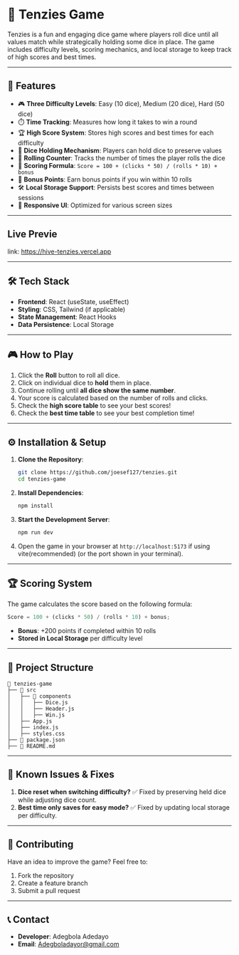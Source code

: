 # 🎲 Tenzies Game

Tenzies is a fun and engaging dice game where players roll dice until all values match while strategically holding some dice in place. The game includes difficulty levels, scoring mechanics, and local storage to keep track of high scores and best times.

---

## 🚀 Features
- 🎮 **Three Difficulty Levels**: Easy (10 dice), Medium (20 dice), Hard (50 dice)
- ⏱️ **Time Tracking**: Measures how long it takes to win a round
- 🏆 **High Score System**: Stores high scores and best times for each difficulty
- 🎲 **Dice Holding Mechanism**: Players can hold dice to preserve values
- 🔁 **Rolling Counter**: Tracks the number of times the player rolls the dice
- 🏅 **Scoring Formula**: `Score = 100 + (clicks * 50) / (rolls * 10) + bonus`
- 🌟 **Bonus Points**: Earn bonus points if you win within 10 rolls
- 🛠 **Local Storage Support**: Persists best scores and times between sessions
- 🎨 **Responsive UI**: Optimized for various screen sizes

---

## Live Previe
link: https://hive-tenzies.vercel.app

---

## 🛠 Tech Stack
- **Frontend**: React (useState, useEffect)
- **Styling**: CSS, Tailwind (if applicable)
- **State Management**: React Hooks
- **Data Persistence**: Local Storage

---

## 🎮 How to Play
1. Click the **Roll** button to roll all dice.
2. Click on individual dice to **hold** them in place.
3. Continue rolling until **all dice show the same number**.
4. Your score is calculated based on the number of rolls and clicks.
5. Check the **high score table** to see your best scores!
6. Check the **best time table** to see your best completion time!

---

## ⚙️ Installation & Setup

1. **Clone the Repository**:
   ```sh
   git clone https://github.com/joesef127/tenzies.git
   cd tenzies-game
   ```

2. **Install Dependencies**:
   ```sh
   npm install
   ```

3. **Start the Development Server**:
   ```sh
   npm run dev
   ```

4. Open the game in your browser at `http://localhost:5173` if using vite(recommended) (or the port shown in your terminal).

---

## 🏆 Scoring System
The game calculates the score based on the following formula:
```js
Score = 100 + (clicks * 50) / (rolls * 10) + bonus;
```
- **Bonus**: +200 points if completed within 10 rolls
- **Stored in Local Storage** per difficulty level

---

## 📂 Project Structure
```
📂 tenzies-game
├── 📂 src
│   ├── 📂 components
│   │   ├── Dice.js
│   │   ├── Header.js
│   │   ├── Win.js
│   ├── App.js
│   ├── index.js
│   ├── styles.css
├── 📄 package.json
├── 📄 README.md
```

---

## 🐛 Known Issues & Fixes
1. **Dice reset when switching difficulty?** ✅ Fixed by preserving held dice while adjusting dice count.
2. **Best time only saves for easy mode?** ✅ Fixed by updating local storage per difficulty.

---

## 🤝 Contributing
Have an idea to improve the game? Feel free to:
1. Fork the repository
2. Create a feature branch
3. Submit a pull request

---

## 📞 Contact
- **Developer**: Adegbola Adedayo
- **Email**: [Adegboladayor@gmail.com](mailto:Adegboladayor@gmail.com)
